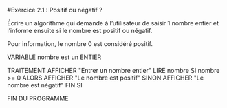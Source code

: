 #Exercice 2.1 : Positif ou négatif ?

Écrire un algorithme qui demande à l’utilisateur de saisir 1 nombre entier et l’informe ensuite si le nombre est positif ou négatif.

Pour information, le nombre 0 est considéré positif.

VARIABLE
nombre est un ENTIER

TRAITEMENT
AFFICHER "Entrer un nombre entier"
LIRE nombre
SI nombre >= 0
ALORS AFFICHER "Le nombre est positif"
SINON AFFICHER "Le nombre est négatif"
FIN SI 

FIN DU PROGRAMME